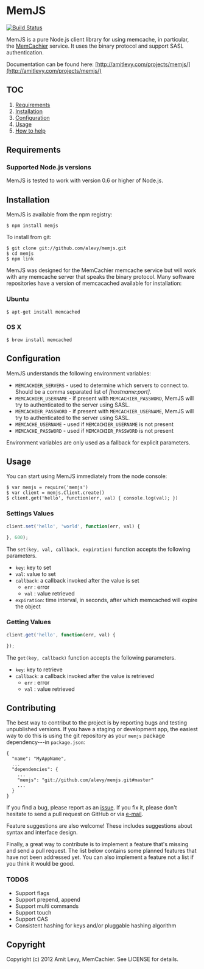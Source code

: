 MemJS
=====

[![Build Status](https://secure.travis-ci.org/alevy/memjs.png)](http://travis-ci.org/alevy/memjs?branch=master)

MemJS is a pure Node.js client library for using memcache, in particular, the
[MemCachier](http://memcachier.com/) service. It
uses the binary protocol and support SASL authentication.

Documentation can be found here: [http://amitlevy.com/projects/memjs/](http://amitlevy.com/projects/memjs/)

## TOC

  1. [Requirements](#requirements)
  2. [Installation](#installation)
  3. [Configuration](#configuration)
  4. [Usage](#usage)
  5. [How to help](#contributing)

## Requirements

### Supported Node.js versions ###

MemJS is tested to work with version 0.6 or higher of Node.js.

## Installation ##

MemJS is available from the npm registry:

    $ npm install memjs

To install from git:

    $ git clone git://github.com/alevy/memjs.git
    $ cd memjs
    $ npm link

MemJS was designed for the MemCachier memcache service but will work with any
memcache server that speaks the binary protocol. Many software repositories
have a version of memcacached available for installation:

### Ubuntu ###

    $ apt-get install memcached

### OS X ###

    $ brew install memcached

## Configuration ##

MemJS understands the following environment variables:

* `MEMCACHIER_SERVERS` - used to determine which servers to connect to. Should be a comma separated list of _[hostname:port]_.
* `MEMCACHIER_USERNAME` - if present with `MEMCACHIER_PASSWORD`, MemJS will try to authenticated to the server using SASL.
* `MEMCACHIER_PASSWORD` - if present with `MEMCACHIER_USERNAME`, MemJS will try to authenticated to the server using SASL.
* `MEMCACHE_USERNAME` - used if `MEMCACHIER_USERNAME` is not present
* `MEMCACHE_PASSWORD` - used if `MEMCACHIER_PASSWORD` is not present

Environment variables are only used as a fallback for explicit parameters.

## Usage ##

You can start using MemJS immediately from the node console:

    $ var memjs = require('memjs')
    $ var client = memjs.Client.create()
    $ client.get('hello', function(err, val) { console.log(val); })

### Settings Values

``` javascript
client.set('hello', 'world', function(err, val) {

}, 600);
```

The `set(key, val, callback, expiration)` function accepts the following parameters.

* `key`: key to set
* `val`: value to set
* `callback`: a callback invoked after the value is set
  * `err` : error
  * `val` : value retrieved
* `expiration`: time interval, in seconds, after which memcached will expire the object

### Getting Values

``` javascript
client.get('hello', function(err, val) {

});
```

The `get(key, callback)` function accepts the following parameters.

* `key`: key to retrieve
* `callback`: a callback invoked after the value is retrieved
  * `err` : error
  * `val` : value retrieved

## Contributing

The best way to contribut to the project is by reporting bugs and testing unpublished
versions. If you have a staging or development app, the easiest way to do this is
using the git repository as your `memjs` package dependency---in `package.json`:

    {
      "name": "MyAppName",
      ...
      "dependencies": {
        ...
        "memjs": "git://github.com/alevy/memjs.git#master"
        ...
      }
    }

If you find a bug, please report as an [issue](https://github.com/alevy/memjs/issues/new).
If you fix it, please don't hesitate to send a pull request on GitHub or via
[e-mail](http://www.kernel.org/pub/software/scm/git/docs/git-request-pull.html).

Feature suggestions are also welcome! These includes suggestions about syntax and interface
design.

Finally, a great way to contribute is to implement a feature that's missing and send a pull
request. The list below contains some planned features that have not been addressed yet. You
can also implement a feature not a list if you think it would be good.

### TODOS ###

* Support flags
* Support prepend, append
* Support multi commands
* Support touch
* Support CAS
* Consistent hashing for keys and/or pluggable hashing algorithm

## Copyright ##

Copyright (c) 2012 Amit Levy, MemCachier. See LICENSE for details.
